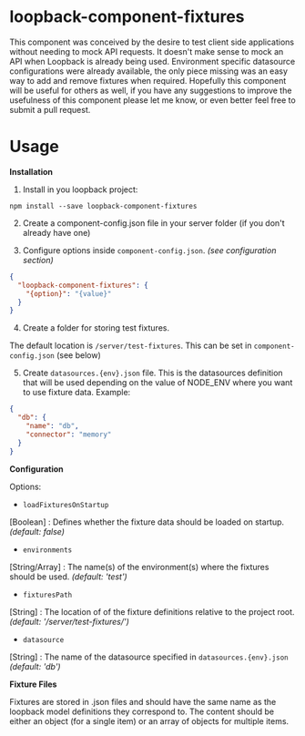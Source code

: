 # loopback-component-fixtures
This component was conceived by the desire to test client side applications without needing to mock API requests. It doesn't make sense to mock an API when Loopback is already being used. Environment specific datasource configurations were already available, the only piece missing was an easy way to add and remove fixtures when required. Hopefully this component will be useful for others as well, if you have any suggestions to improve the usefulness of this component please let me know, or even better feel free to submit a pull request.

# Usage

**Installation**

1. Install in you loopback project:

  `npm install --save loopback-component-fixtures`

2. Create a component-config.json file in your server folder (if you don't already have one)

3. Configure options inside `component-config.json`. *(see configuration section)*

  ```json
  {
    "loopback-component-fixtures": {
      "{option}": "{value}"
    }
  }
  ```

4. Create a folder for storing test fixtures.

  The default location is `/server/test-fixtures`. This can be set in `component-config.json` (see below)

5. Create `datasources.{env}.json` file. This is the datasources definition that will be used depending on the value of NODE_ENV where you want to use fixture data. Example:
  ```json
  {
    "db": {
      "name": "db",
      "connector": "memory"
    }
  }
  ```

**Configuration**

Options:

 - `loadFixturesOnStartup`

  [Boolean] : Defines whether the fixture data should be loaded on startup. *(default: false)*

 - `environments`

  [String/Array] : The name(s) of the environment(s) where the fixtures should be used. *(default: 'test')*

 - `fixturesPath`

  [String] : The location of of the fixture definitions relative to the project root. *(default: '/server/test-fixtures/')*

 - `datasource`

  [String] : The name of the datasource specified in `datasources.{env}.json` *(default: 'db')*

**Fixture Files**

Fixtures are stored in .json files and should have the same name as the loopback model definitions they correspond to. The content should be either an object (for a single item) or an array of objects for multiple items.

